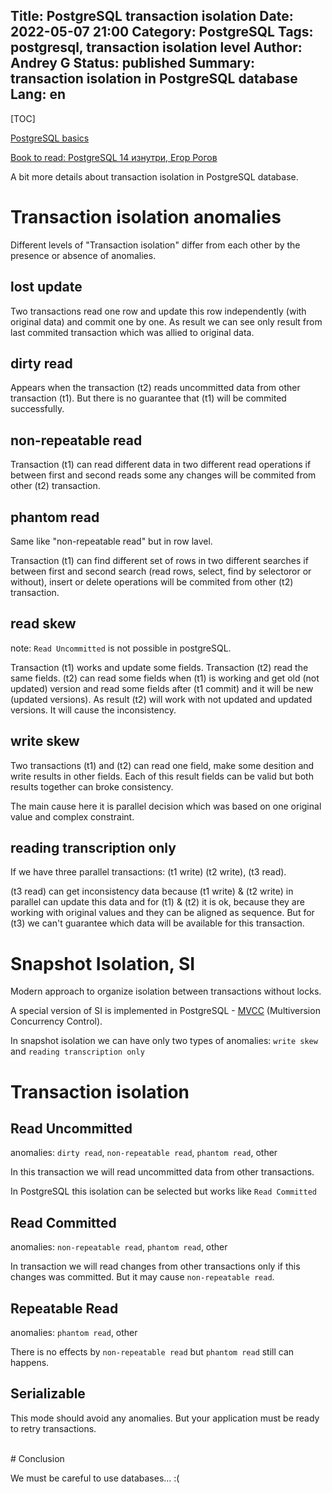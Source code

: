 Title: PostgreSQL transaction isolation
Date: 2022-05-07 21:00
Category: PostgreSQL
Tags: postgresql, transaction isolation level
Author: Andrey G
Status: published
Summary: transaction isolation in PostgreSQL database
Lang: en
---

[TOC]

[PostgreSQL basics](/inside-postgresql.html)

[Book to read: PostgreSQL 14 изнутри, Егор Рогов](https://edu.postgrespro.ru/postgresql_internals-14.pdf)

A bit more details about transaction isolation in PostgreSQL database.

# Transaction isolation anomalies

Different levels of "Transaction isolation" differ from each other by the presence or absence of anomalies.

## lost update

Two transactions read one row and update this row independently (with original data) and commit one by one.
As result we can see only result from last commited transaction which was allied to original data.

## dirty read

Appears when the transaction (t2) reads uncommitted data from other transaction (t1).
But there is no guarantee that (t1) will be commited successfully.

## non-repeatable read

Transaction (t1) can read different data in two different read operations if
between first and second reads some any changes will be commited from other (t2) transaction.

## phantom read

Same like "non-repeatable read" but in row lavel.

Transaction (t1) can find different set of rows in two different searches if
between first and second search (read rows, select, find by selectoror or without), insert or delete operations will be commited from other (t2) transaction.

## read skew

note: `Read Uncommitted` is not possible in postgreSQL.

Transaction (t1) works and update some fields. Transaction (t2) read the same fields.
(t2) can read some fields when (t1) is working and get old (not updated) version and read some fields after (t1 commit) and it will be new (updated versions).
As result (t2) will work with not updated and updated versions. It will cause the inconsistency.

## write skew

Two transactions (t1) and (t2) can read one field, make some desition and write results in other fields.
Each of this result fields can be valid but both results together can broke consistency.

The main cause here it is parallel decision which was based on one original value and complex constraint.

## reading transcription only

If we have three parallel transactions: (t1 write) (t2 write), (t3 read).

(t3 read) can get inconsistency data because (t1 write) & (t2 write) in parallel can update this data and for (t1) & (t2) it is ok,
because they are working with original values and they can be aligned as sequence.
But for (t3) we can't guarantee which data will be available for this transaction.


# Snapshot Isolation, SI

Modern approach to organize isolation between transactions without locks.

A special version of SI is implemented in PostgreSQL - [MVCC](/inside-postgresql.html) (Multiversion Concurrency Control).

In snapshot isolation we can have only two types of anomalies: `write skew` and `reading transcription only`


# Transaction isolation

##  Read Uncommitted

anomalies: `dirty read`, `non-repeatable read`, `phantom read`, other

In this transaction we will read uncommitted data from other transactions.

In PostgreSQL this isolation can be selected but works like `Read Committed`

## Read Committed

anomalies: `non-repeatable read`, `phantom read`, other

In transaction we will read changes from other transactions only if this changes was committed. But it may cause `non-repeatable read`.

## Repeatable Read

anomalies: `phantom read`, other

There is no effects by `non-repeatable read` but `phantom read` still can happens.

## Serializable

This mode should avoid any anomalies. But your application must be ready to retry transactions.


<br />
# Conclusion

We must be careful to use databases... :(
